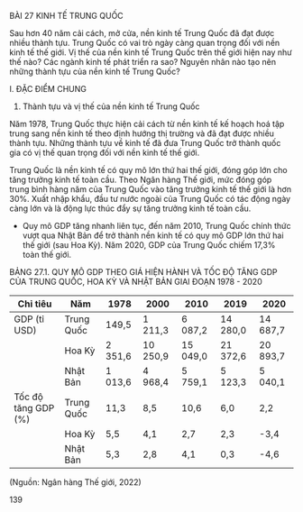 BÀI 27 KINH TẾ TRUNG QUỐC

Sau hơn 40 năm cải cách, mở cửa, nền kinh tế Trung Quốc đã đạt được nhiều thành tựu. Trung Quốc có vai trò ngày càng quan trọng đối với nền kinh tế thế giới. Vị thế của nền kinh tế Trung Quốc trên thế giới hiện nay như thế nào? Các ngành kinh tế phát triển ra sao? Nguyên nhân nào tạo nên những thành tựu của nền kinh tế Trung Quốc?

I. ĐẶC ĐIỂM CHUNG

1. Thành tựu và vị thế của nền kinh tế Trung Quốc

Năm 1978, Trung Quốc thực hiện cải cách từ nền kinh tế kế hoạch hoá tập trung sang nền kinh tế theo định hướng thị trường và đã đạt được nhiều thành tựu. Những thành tựu về kinh tế đã đưa Trung Quốc trở thành quốc gia có vị thế quan trọng đối với nền kinh tế thế giới.

Trung Quốc là nền kinh tế có quy mô lớn thứ hai thế giới, đóng góp lớn cho tăng trưởng kinh tế toàn cầu. Theo Ngân hàng Thế giới, mức đóng góp trung bình hàng năm của Trung Quốc vào tăng trưởng kinh tế thế giới là hơn 30%. Xuất nhập khẩu, đầu tư nước ngoài của Trung Quốc có tác động ngày càng lớn và là động lực thúc đẩy sự tăng trưởng kinh tế toàn cầu.

- Quy mô GDP tăng nhanh liên tục, đến năm 2010, Trung Quốc chính thức vượt qua Nhật Bản để trở thành nền kinh tế có quy mô GDP lớn thứ hai thế giới (sau Hoa Kỳ). Năm 2020, GDP của Trung Quốc chiếm 17,3% toàn thế giới.

BẢNG 27.1. QUY MÔ GDP THEO GIÁ HIỆN HÀNH VÀ TỐC ĐỘ TĂNG GDP CỦA TRUNG QUỐC, HOA KỲ VÀ NHẬT BẢN GIAI ĐOẠN 1978 - 2020

| Chỉ tiêu | Năm | 1978 | 2000 | 2010 | 2019 | 2020 |
|----------|------|------|------|------|------|------|
| GDP (tỉ USD) | Trung Quốc | 149,5 | 1 211,3 | 6 087,2 | 14 280,0 | 14 687,7 |
|  | Hoa Kỳ | 2 351,6 | 10 250,9 | 15 049,0 | 21 372,6 | 20 893,7 |
|  | Nhật Bản | 1 013,6 | 4 968,4 | 5 759,1 | 5 123,3 | 5 040,1 |
| Tốc độ tăng GDP (%) | Trung Quốc | 11,3 | 8,5 | 10,6 | 6,0 | 2,2 |
|  | Hoa Kỳ | 5,5 | 4,1 | 2,7 | 2,3 | -3,4 |
|  | Nhật Bản | 5,3 | 2,8 | 4,1 | 0,3 | -4,6 |

(Nguồn: Ngân hàng Thế giới, 2022)

139